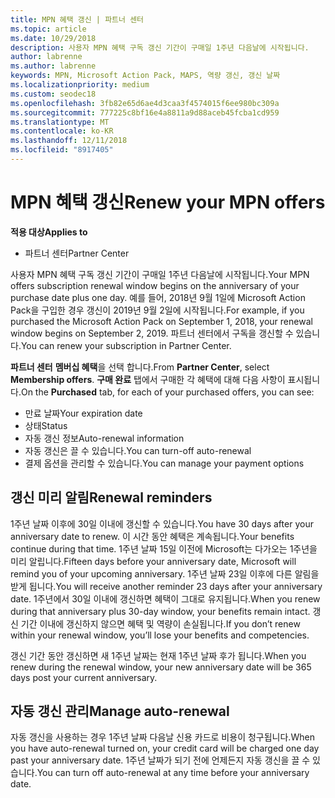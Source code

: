 ```yaml
---
title: MPN 혜택 갱신 | 파트너 센터
ms.topic: article
ms.date: 10/29/2018
description: 사용자 MPN 혜택 구독 갱신 기간이 구매일 1주년 다음날에 시작됩니다.
author: labrenne
ms.author: labrenne
keywords: MPN, Microsoft Action Pack, MAPS, 역량 갱신, 갱신 날짜
ms.localizationpriority: medium
ms.custom: seodec18
ms.openlocfilehash: 3fb82e65d6ae4d3caa3f4574015f6ee980bc309a
ms.sourcegitcommit: 777225c8bf16e4a8811a9d88aceb45fcba1cd959
ms.translationtype: MT
ms.contentlocale: ko-KR
ms.lasthandoff: 12/11/2018
ms.locfileid: "8917405"
---
```

# <a name="renew-your-mpn-offers"></a><span data-ttu-id="bc4f0-104">MPN 혜택 갱신</span><span class="sxs-lookup"><span data-stu-id="bc4f0-104">Renew your MPN offers</span></span>

**<span data-ttu-id="bc4f0-105">적용 대상</span><span class="sxs-lookup"><span data-stu-id="bc4f0-105">Applies to</span></span>**

- <span data-ttu-id="bc4f0-106">파트너 센터</span><span class="sxs-lookup"><span data-stu-id="bc4f0-106">Partner Center</span></span>

<span data-ttu-id="bc4f0-107">사용자 MPN 혜택 구독 갱신 기간이 구매일 1주년 다음날에 시작됩니다.</span><span class="sxs-lookup"><span data-stu-id="bc4f0-107">Your MPN offers subscription renewal window begins on the anniversary of your purchase date plus one day.</span></span> <span data-ttu-id="bc4f0-108">예를 들어, 2018년 9월 1일에 Microsoft Action Pack을 구입한 경우 갱신이 2019년 9월 2일에 시작됩니다.</span><span class="sxs-lookup"><span data-stu-id="bc4f0-108">For example, if you purchased the Microsoft Action Pack on September 1, 2018, your renewal window begins on September 2, 2019.</span></span> <span data-ttu-id="bc4f0-109">파트너 센터에서 구독을 갱신할 수 있습니다.</span><span class="sxs-lookup"><span data-stu-id="bc4f0-109">You can renew your subscription in Partner Center.</span></span>

<span data-ttu-id="bc4f0-110">**파트너 센터** **멤버십 혜택**을 선택 합니다.</span><span class="sxs-lookup"><span data-stu-id="bc4f0-110">From **Partner Center**, select **Membership offers**.</span></span>
<span data-ttu-id="bc4f0-111">**구매 완료** 탭에서 구매한 각 혜택에 대해 다음 사항이 표시됩니다.</span><span class="sxs-lookup"><span data-stu-id="bc4f0-111">On the **Purchased** tab, for each of your purchased offers, you can see:</span></span>

- <span data-ttu-id="bc4f0-112">만료 날짜</span><span class="sxs-lookup"><span data-stu-id="bc4f0-112">Your expiration date</span></span>
- <span data-ttu-id="bc4f0-113">상태</span><span class="sxs-lookup"><span data-stu-id="bc4f0-113">Status</span></span>
- <span data-ttu-id="bc4f0-114">자동 갱신 정보</span><span class="sxs-lookup"><span data-stu-id="bc4f0-114">Auto-renewal information</span></span>
- <span data-ttu-id="bc4f0-115">자동 갱신은 끌 수 있습니다.</span><span class="sxs-lookup"><span data-stu-id="bc4f0-115">You can turn-off auto-renewal</span></span>
- <span data-ttu-id="bc4f0-116">결제 옵션을 관리할 수 있습니다.</span><span class="sxs-lookup"><span data-stu-id="bc4f0-116">You can manage your payment options</span></span>

## <a name="renewal-reminders"></a><span data-ttu-id="bc4f0-117">갱신 미리 알림</span><span class="sxs-lookup"><span data-stu-id="bc4f0-117">Renewal reminders</span></span>

<span data-ttu-id="bc4f0-118">1주년 날짜 이후에 30일 이내에 갱신할 수 있습니다.</span><span class="sxs-lookup"><span data-stu-id="bc4f0-118">You have 30 days after your anniversary date to renew.</span></span> <span data-ttu-id="bc4f0-119">이 시간 동안 혜택은 계속됩니다.</span><span class="sxs-lookup"><span data-stu-id="bc4f0-119">Your benefits continue during that time.</span></span> <span data-ttu-id="bc4f0-120">1주년 날짜 15일 이전에 Microsoft는 다가오는 1주년을 미리 알립니다.</span><span class="sxs-lookup"><span data-stu-id="bc4f0-120">Fifteen days before your anniversary date, Microsoft will remind you of your upcoming anniversary.</span></span> <span data-ttu-id="bc4f0-121">1주년 날짜 23일 이후에 다른 알림을 받게 됩니다.</span><span class="sxs-lookup"><span data-stu-id="bc4f0-121">You will receive another reminder 23 days after your anniversary date.</span></span> <span data-ttu-id="bc4f0-122">1주년에서 30일 이내에 갱신하면 혜택이 그대로 유지됩니다.</span><span class="sxs-lookup"><span data-stu-id="bc4f0-122">When you renew during that anniversary plus 30-day window, your benefits remain intact.</span></span> <span data-ttu-id="bc4f0-123">갱신 기간 이내에 갱신하지 않으면 혜택 및 역량이 손실됩니다.</span><span class="sxs-lookup"><span data-stu-id="bc4f0-123">If you don’t renew within your renewal window, you’ll lose your benefits and competencies.</span></span>

<span data-ttu-id="bc4f0-124">갱신 기간 동안 갱신하면 새 1주년 날짜는 현재 1주년 날짜 후가 됩니다.</span><span class="sxs-lookup"><span data-stu-id="bc4f0-124">When you renew during the renewal window, your new anniversary date will be 365 days post your current anniversary.</span></span>

## <a name="manage-auto-renewal"></a><span data-ttu-id="bc4f0-125">자동 갱신 관리</span><span class="sxs-lookup"><span data-stu-id="bc4f0-125">Manage auto-renewal</span></span>

<span data-ttu-id="bc4f0-126">자동 갱신을 사용하는 경우 1주년 날짜 다음날 신용 카드로 비용이 청구됩니다.</span><span class="sxs-lookup"><span data-stu-id="bc4f0-126">When you have auto-renewal turned on, your credit card will be charged one day past your anniversary date.</span></span> <span data-ttu-id="bc4f0-127">1주년 날짜가 되기 전에 언제든지 자동 갱신을 끌 수 있습니다.</span><span class="sxs-lookup"><span data-stu-id="bc4f0-127">You can turn off auto-renewal at any time before your anniversary date.</span></span>